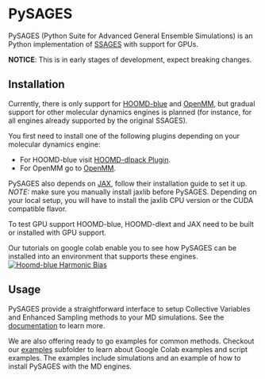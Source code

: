 # PySAGES

PySAGES (Python Suite for Advanced General Ensemble Simulations) is an Python
implementation of [SSAGES](https://ssagesproject.github.io) with support for GPUs.

**NOTICE**: This is in early stages of development, expect breaking changes.

## Installation

Currently, there is only support for
[HOOMD-blue](https://glotzerlab.engin.umich.edu/hoomd-blue) and
[OpenMM](http://openmm.org/), but gradual support for other molecular dynamics engines is
planned (for instance, for all engines already supported by the original SSAGES).

You first need to install one of the following plugins depending on your molecular
dynamics engine:

 - For HOOMD-blue visit [HOOMD-dlpack Plugin](https://github.com/SSAGESLabs/hoomd-dlext).
 - For OpenMM go to [OpenMM](https://github.com/SSAGESLabs/openmm-dlext).

PySAGES also depends on [JAX](https://github.com/google/jax/), follow their installation
guide to set it up. *NOTE:* make sure you manually install jaxlib before PySAGES.
Depending on your local setup, you will have to install the jaxlib CPU version or the CUDA compatible flavor.

To test GPU support HOOMD-blue, HOOMD-dlext and JAX need to be built or installed with
GPU support.

Our tutorials on google colab enable you to see how PySAGES can be installed into an environment that supports these engines.
[![Hoomd-blue Harmonic Bias](https://colab.research.google.com/assets/colab-badge.svg)](https://colab.research.google.com/github/SSAGESLabs/PySAGES/blob/main/docs/notebooks/Harmonic_Bias_PySAGES_HOOMD.ipynb)

## Usage

PySAGES provide a straightforward interface to setup Collective Variables and Enhanced
Sampling methods to your MD simulations. See the [documentation](https://pysages.readthedocs.io/en/latest/) to learn more.

We are also offering ready to go examples for common methods.
Checkout our [examples](examples/) subfolder to learn about Google Colab examples and script examples.
The examples include simulations and an example of how to install PySAGES with the MD engines.
